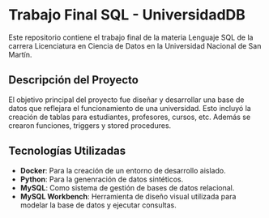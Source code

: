 # Trabajo Final SQL - UniversidadDB

Este repositorio contiene el trabajo final de la materia Lenguaje SQL de la carrera Licenciatura en Ciencia de Datos en la Universidad Nacional de San Martín.

## Descripción del Proyecto

El objetivo principal del proyecto fue diseñar y desarrollar una base de datos que reflejara el funcionamiento de una universidad. Esto incluyó la creación de tablas para estudiantes, profesores, cursos, etc. Además se crearon funciones, triggers y stored procedures.

## Tecnologías Utilizadas

- **Docker**: Para la creación de un entorno de desarrollo aislado.
- **Python**: Para la genenración de datos sintéticos.
- **MySQL**: Como sistema de gestión de bases de datos relacional.
- **MySQL Workbench**: Herramienta de diseño visual utilizada para modelar la base de datos y ejecutar consultas.
